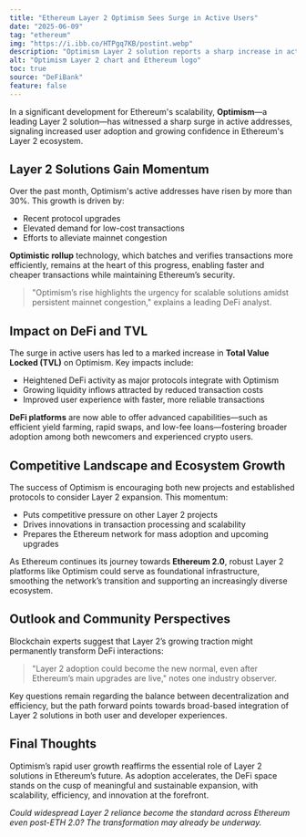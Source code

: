 ```yaml
---
title: "Ethereum Layer 2 Optimism Sees Surge in Active Users"
date: "2025-06-09"
tag: "ethereum"
img: "https://i.ibb.co/HTPgq7KB/postint.webp"
description: "Optimism Layer 2 solution reports a sharp increase in active addresses"
alt: "Optimism Layer 2 chart and Ethereum logo"
toc: true
source: "DeFiBank"
feature: false
---
```


In a significant development for Ethereum's scalability, **Optimism**—a leading Layer 2 solution—has witnessed a sharp surge in active addresses, signaling increased user adoption and growing confidence in Ethereum's Layer 2 ecosystem.

## Layer 2 Solutions Gain Momentum

Over the past month, Optimism's active addresses have risen by more than 30%. This growth is driven by:

- Recent protocol upgrades
- Elevated demand for low-cost transactions
- Efforts to alleviate mainnet congestion

**Optimistic rollup** technology, which batches and verifies transactions more efficiently, remains at the heart of this progress, enabling faster and cheaper transactions while maintaining Ethereum’s security.

> "Optimism’s rise highlights the urgency for scalable solutions amidst persistent mainnet congestion," explains a leading DeFi analyst.

## Impact on DeFi and TVL

The surge in active users has led to a marked increase in **Total Value Locked (TVL)** on Optimism. Key impacts include:

- Heightened DeFi activity as major protocols integrate with Optimism
- Growing liquidity inflows attracted by reduced transaction costs
- Improved user experience with faster, more reliable transactions

**DeFi platforms** are now able to offer advanced capabilities—such as efficient yield farming, rapid swaps, and low-fee loans—fostering broader adoption among both newcomers and experienced crypto users.

## Competitive Landscape and Ecosystem Growth

The success of Optimism is encouraging both new projects and established protocols to consider Layer 2 expansion. This momentum:

- Puts competitive pressure on other Layer 2 projects
- Drives innovations in transaction processing and scalability
- Prepares the Ethereum network for mass adoption and upcoming upgrades

As Ethereum continues its journey towards **Ethereum 2.0**, robust Layer 2 platforms like Optimism could serve as foundational infrastructure, smoothing the network’s transition and supporting an increasingly diverse ecosystem.

## Outlook and Community Perspectives

Blockchain experts suggest that Layer 2’s growing traction might permanently transform DeFi interactions:

> "Layer 2 adoption could become the new normal, even after Ethereum’s main upgrades are live," notes one industry observer.

Key questions remain regarding the balance between decentralization and efficiency, but the path forward points towards broad-based integration of Layer 2 solutions in both user and developer experiences.

## Final Thoughts

Optimism’s rapid user growth reaffirms the essential role of Layer 2 solutions in Ethereum’s future. As adoption accelerates, the DeFi space stands on the cusp of meaningful and sustainable expansion, with scalability, efficiency, and innovation at the forefront.

_Could widespread Layer 2 reliance become the standard across Ethereum even post-ETH 2.0? The transformation may already be underway._
